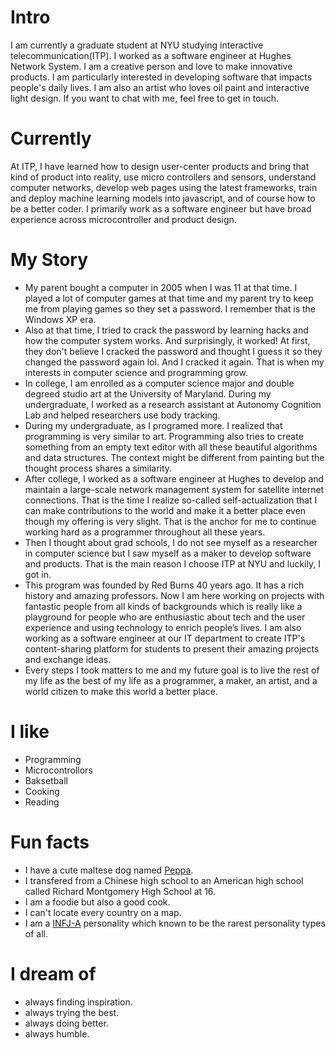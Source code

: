 
# Intro

I am currently a graduate student at NYU studying interactive telecommunication(ITP). I worked as a software engineer at Hughes Network System. I am a creative person and love to make innovative products. I am particularly interested in developing software that impacts people's daily lives. I am also an artist who loves oil paint and interactive light design. If you want to chat with me, feel free to get in touch.

# Currently

At ITP, I have learned how to design user-center products and bring that kind of product into reality, use micro controllers and sensors, understand computer networks, develop web pages using the latest frameworks, train and deploy machine learning models into javascript, and of course how to be a better coder. I primarily work as a software engineer but have broad experience across microcontroller and product design.

# My Story

- My parent bought a computer in 2005 when I was 11 at that time. I played a lot of computer games at that time and my parent try to keep me from playing games so they set a password. I remember that is the Windows XP era.
- Also at that time, I tried to crack the password by learning hacks and how the computer system works. And surprisingly, it worked! At first, they don't believe I cracked the password and thought I guess it so they changed the password again lol. And I cracked it again. That is when my interests in computer science and programming grow. 
- In college, I am enrolled as a computer science major and double degreed studio art at the University of Maryland. During my undergraduate, I worked as a research assistant at Autonomy Cognition Lab and helped researchers use body tracking. 
- During my undergraduate, as I programed more. I realized that programming is very similar to art. Programming also tries to create something from an empty text editor with all these beautiful algorithms and data structures. The context might be different from painting but the thought process shares a similarity. 
- After college, I worked as a software engineer at Hughes to develop and maintain a large-scale network management system for satellite internet connections. That is the time I realize so-called self-actualization that I can make contributions to the world and make it a better place even though my offering is very slight. That is the anchor for me to continue working hard as a programmer throughout all these years.  
- Then I thought about grad schools, I do not see myself as a researcher in computer science but I saw myself as a maker to develop software and products. That is the main reason I choose ITP at NYU and luckily, I got in. 
- This program was founded by Red Burns 40 years ago. It has a rich history and amazing professors. Now I am here working on projects with fantastic people from all kinds of backgrounds which is really like a playground for people who are enthusiastic about tech and the user experience and using technology to enrich people’s lives. I am also working as a software engineer at our IT department to create ITP's content-sharing platform for students to present their amazing projects and exchange ideas.
- Every steps I took matters to me and my future goal is to live the rest of my life as the best of my life as a programmer, a maker, an artist, and a world citizen to make this world a better place. 

# I like

- Programming
- Microcontrollors
- Baksetball
- Cooking
- Reading

# Fun facts

- I have a cute maltese dog named [Peppa](https://www.instagram.com/peppa_playing/).
- I transfered from a Chinese high school to an American high school called Richard Montgomery High School at 16.
- I am a foodie but also a good cook.
- I can't locate every country on a map.
- I am a [INFJ-A](https://www.16personalities.com/infj-personality) personality which known to be the rarest personality types of all.

# I dream of

- always finding inspiration.
- always trying the best.
- always doing better.
- always humble.

